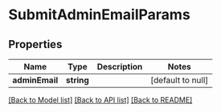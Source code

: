# SubmitAdminEmailParams

## Properties
Name | Type | Description | Notes
------------ | ------------- | ------------- | -------------
**adminEmail** | **string** |  | [default to null]

[[Back to Model list]](../README.md#documentation-for-models) [[Back to API list]](../README.md#documentation-for-api-endpoints) [[Back to README]](../README.md)



